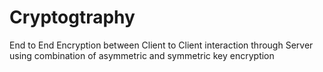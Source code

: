 # Cryptogtraphy
End to End Encryption between Client to Client interaction through Server using combination of asymmetric and symmetric key encryption
